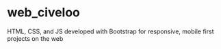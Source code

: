 # web_civeloo
HTML, CSS, and JS developed with Bootstrap for responsive, mobile first projects on the web

